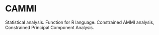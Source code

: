 # CAMMI
Statistical analysis. 
Function for R language. 
Constrained AMMI analysis, Constrained Principal Component Analysis.

